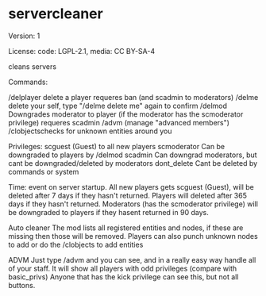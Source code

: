 # servercleaner

Version: 1

License: code: LGPL-2.1, media: CC BY-SA-4


cleans servers

Commands:

/delplayer <name> delete a player requeres ban (and scadmin to moderators)
/delme delete your self, type "/delme delete me" again to confirm
/delmod<name> Downgrades
moderator to player (if the moderator has the scmoderator privilege) requeres scadmin
/advm (manage "advanced members")
/clobjectschecks for unknown entities around you

Privileges:
scguest (Guest) to all new players
scmoderator Can be downgraded to players by /delmod
scadmin Can downgrad moderators, but cant be downgraded/deleted by moderators
dont_delete Cant be deleted by commands or system

Time: event on server startup.
All new players gets scguest (Guest), will be deleted after 7 days if they hasn't returned.
Players will deleted after 365 days if they hasn't returned.
Moderators (has the scmoderator privilege) will be downgraded to players if they hasent returned in 90 days.

Auto cleaner
The mod lists all registered entities and nodes, if these are missing then those will be removed.
Players can also punch unknown nodes to add or do the /clobjects to add entities

ADVM
Just type /advm and you can see, and in a really easy way handle all of your staff.
It will show all players with odd privileges (compare with basic_privs)
Anyone that has the kick privilege can see this, but not all buttons.
